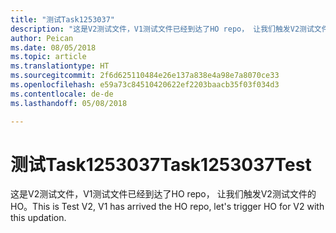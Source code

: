 ```yaml
---
title: "测试Task1253037"
description: "这是V2测试文件，V1测试文件已经到达了HO repo， 让我们触发V2测试文件的HO。"
author: Peican
ms.date: 08/05/2018
ms.topic: article
ms.translationtype: HT
ms.sourcegitcommit: 2f6d625110484e26e137a838e4a98e7a8070ce33
ms.openlocfilehash: e59a73c84510420622ef2203baacb35f03f034d3
ms.contentlocale: de-de
ms.lasthandoff: 05/08/2018

---
```


# <span data-ttu-id="d328a-103">测试Task1253037</span><span class="sxs-lookup"><span data-stu-id="d328a-103">Task1253037Test</span></span>

<span data-ttu-id="d328a-104">这是V2测试文件，V1测试文件已经到达了HO repo， 让我们触发V2测试文件的HO。</span><span class="sxs-lookup"><span data-stu-id="d328a-104">This is Test V2, V1 has arrived the HO repo, let's trigger HO for V2 with this updation.</span></span>

